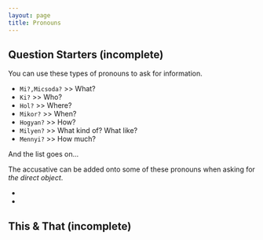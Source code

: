 ```yaml
---
layout: page
title: Pronouns
---
```


## Question Starters (incomplete)

You can use these types of pronouns to ask for information.

* `Mi?,Micsoda?` >> What?
* `Ki?` >> Who?
* `Hol?` >> Where?
* `Mikor?` >> When?
* `Hogyan?` >> How?
* `Milyen?` >> What kind of? What like?
* `Mennyi?` >> How much?

And the list goes on...

The accusative can be added onto some of these pronouns when asking for *the direct object*.

*
*

## This & That (incomplete)

